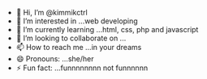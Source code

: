 - 👋 Hi, I’m @kimmikctrl
- 👀 I’m interested in ...web developing
- 🌱 I’m currently learning ...html, css, php and javascript
- 💞️ I’m looking to collaborate on ...
- 📫 How to reach me ...in your dreams
- 😄 Pronouns: ...she/her
- ⚡ Fun fact: ...funnnnnnnn not funnnnnn

<!---
kimmikctrl/kimmikctrl is a ✨ special ✨ repository because its `README.md` (this file) appears on your GitHub profile.
You can click the Preview link to take a look at your changes.
--->
